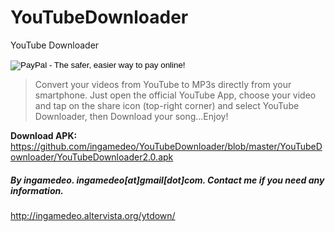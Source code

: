 YouTubeDownloader
=================

YouTube Downloader

<html>
<form action="https://www.paypal.com/cgi-bin/webscr" method="post" target="_top">
<input type="hidden" name="cmd" value="_s-xclick">
<input type="hidden" name="hosted_button_id" value="PKXNHGSGXEKBS">
<input type="image" src="https://www.paypalobjects.com/en_US/IT/i/btn/btn_donateCC_LG.gif" border="0" name="submit" alt="PayPal - The safer, easier way to pay online!">
<img alt="" border="0" src="https://www.paypalobjects.com/it_IT/i/scr/pixel.gif" width="1" height="1">
</form>
</html>

> Convert your videos from YouTube to MP3s directly from your smartphone.
> Just open the official YouTube App, choose your video and tap on the share icon (top-right corner) and select YouTube Downloader, then Download your song...Enjoy!

**Download APK:** https://github.com/ingamedeo/YouTubeDownloader/blob/master/YouTubeDownloader/YouTubeDownloader2.0.apk

##### By ingamedeo. ingamedeo[at]gmail[dot]com. Contact me if you need any information.

http://ingamedeo.altervista.org/ytdown/
